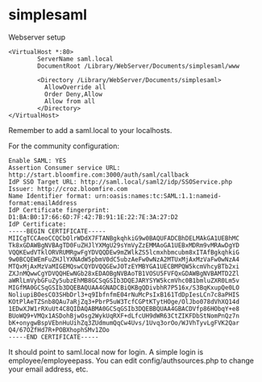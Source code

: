 simplesaml
==========
Webserver setup

```
<VirtualHost *:80>
        ServerName saml.local
        DocumentRoot /Library/WebServer/Documents/simplesaml/www

        <Directory /Library/WebServer/Documents/simplesaml>
          AllowOverride all
          Order Deny,Allow
          Allow from all
        </Directory>
</VirtualHost>
```

Remember to add a saml.local to your localhosts.

For the community configuration:
```
Enable SAML: YES
Assertion Consumer service URL:  http://start.bloomfire.com:3000/auth/saml/callback
IdP SSO Target URL: http://saml.local/saml2/idp/SSOService.php
Issuer: http://croz.bloomfire.com
Name Identifier format: urn:oasis:names:tc:SAML:1.1:nameid-format:emailAddress
IdP Certificate fingerprint: D1:BA:B0:17:66:6D:7F:42:7B:91:1E:22:7E:3A:27:D2
IdP Certificate:
-----BEGIN CERTIFICATE-----
MIICgTCCAeoCCQCbOlrWDdX7FTANBgkqhkiG9w0BAQUFADCBhDELMAkGA1UEBhMC
Tk8xGDAWBgNVBAgTD0FuZHJlYXMgU29sYmVyZzEMMAoGA1UEBxMDRm9vMRAwDgYD
VQQKEwdVTklORVRUMRgwFgYDVQQDEw9mZWlkZS5lcmxhbmcubm8xITAfBgkqhkiG
9w0BCQEWEmFuZHJlYXNAdW5pbmV0dC5ubzAeFw0wNzA2MTUxMjAxMzVaFw0wNzA4
MTQxMjAxMzVaMIGEMQswCQYDVQQGEwJOTzEYMBYGA1UECBMPQW5kcmVhcyBTb2xi
ZXJnMQwwCgYDVQQHEwNGb28xEDAOBgNVBAoTB1VOSU5FVFQxGDAWBgNVBAMTD2Zl
aWRlLmVybGFuZy5ubzEhMB8GCSqGSIb3DQEJARYSYW5kcmVhc0B1bmluZXR0Lm5v
MIGfMA0GCSqGSIb3DQEBAQUAA4GNADCBiQKBgQDivbhR7P516x/S3BqKxupQe0LO
NoliupiBOesCO3SHbDrl3+q9IbfnfmE04rNuMcPsIxB161TdDpIesLCn7c8aPHIS
KOtPlAeTZSnb8QAu7aRjZq3+PbrP5uW3TcfCGPtKTytHOge/OlJbo078dVhXQ14d
1EDwXJW1rRXuUt4C8QIDAQABMA0GCSqGSIb3DQEBBQUAA4GBACDVfp86HObqY+e8
BUoWQ9+VMQx1ASDohBjwOsg2WykUqRXF+dLfcUH9dWR63CtZIKFDbStNomPnQz7n
bK+onygwBspVEbnHuUihZq3ZUdmumQqCw4Uvs/1Uvq3orOo/WJVhTyvLgFVK2Qar
Q4/67OZfHd7R+POBXhophSMv1ZOo
-----END CERTIFICATE-----
```




It should point to saml.local now for login. A simple login is employee/employeepass. You can edit config/authsources.php to change your email address, etc.



